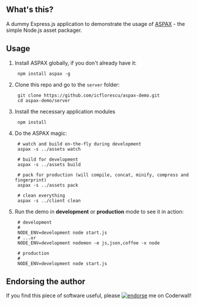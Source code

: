 ## What's this?
A dummy Express.js application to demonstrate the usage of [ASPAX](http://aspax.github.io) - the simple Node.js asset packager.

## Usage

1. Install ASPAX globally, if you don't already have it:

        npm install aspax -g

2. Clone this repo and go to the `server` folder:

        git clone https://github.com/icflorescu/aspax-demo.git
        cd aspax-demo/server

3. Install the necessary application modules

        npm install

4. Do the ASPAX magic:

        # watch and build on-the-fly during development
        aspax -s ../assets watch

        # build for development
        aspax -s ../assets build

        # pack for production (will compile, concat, minify, compress and fingerprint)
        aspax -s ../assets pack

        # clean everything
        aspax -s ../client clean

5. Run the demo in **development** or **production** mode to see it in action:

        # development
        #
        NODE_ENV=development node start.js
        # ...or
        NODE_ENV=development nodemon -e js,json,coffee -x node

        # production
        #
        NODE_ENV=development node start.js

## Endorsing the author
If you find this piece of software useful, please [![endorse](https://api.coderwall.com/icflorescu/endorsecount.png)](https://coderwall.com/icflorescu) me on Coderwall!
